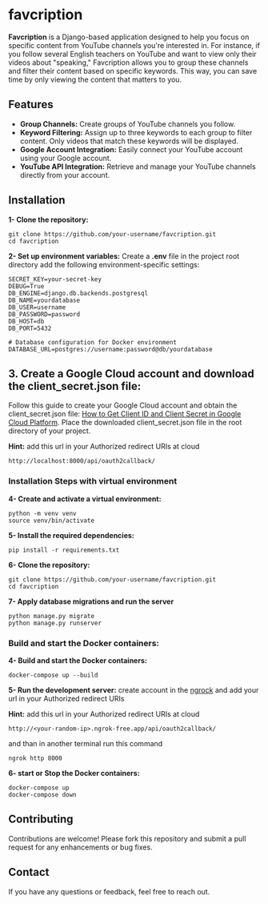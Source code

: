 # favcription

**Favcription** is a Django-based application designed to help you focus on specific content from YouTube channels you're interested in. For instance, if you follow several English teachers on YouTube and want to view only their videos about "speaking," Favcription allows you to group these channels and filter their content based on specific keywords. This way, you can save time by only viewing the content that matters to you.

## Features
- **Group Channels:** Create groups of YouTube channels you follow.
- **Keyword Filtering:** Assign up to three keywords to each group to filter content. Only videos that match these keywords will be displayed.
- **Google Account Integration:** Easily connect your YouTube account using your Google account.
- **YouTube API Integration:** Retrieve and manage your YouTube channels directly from your account.


## Installation
**1- Clone the repository:**
```bach
git clone https://github.com/your-username/favcription.git
cd favcription
```
**2- Set up environment variables:**
Create a **.env** file in the project root directory add the following environment-specific settings:
```bach
SECRET_KEY=your-secret-key
DEBUG=True
DB_ENGINE=django.db.backends.postgresql
DB_NAME=yourdatabase
DB_USER=username
DB_PASSWORD=password
DB_HOST=db
DB_PORT=5432

# Database configuration for Docker environment
DATABASE_URL=postgres://username:password@db/yourdatabase
```
## 3. Create a Google Cloud account and download the client_secret.json file:
Follow this guide to create your Google Cloud account and obtain the client_secret.json file: [How to Get Client ID and Client Secret in Google Cloud Platform](https://www.cloudsciencelabs.com/blog/how-to-get-client-id-and-client-secret-in-google-cloud-platform).
Place the downloaded client_secret.json file in the root directory of your project.

**Hint:** add this url in your Authorized redirect URIs at cloud 
```bach
http://localhost:8000/api/oauth2callback/
```
### Installation Steps with virtual environment
**4- Create and activate a virtual environment:**
```bach
python -m venv venv
source venv/bin/activate
```
**5- Install the required dependencies:**
```bach
pip install -r requirements.txt
```

**6- Clone the repository:**
```bach
git clone https://github.com/your-username/favcription.git
cd favcription
```

**7- Apply database migrations and run the server**
```bach
python manage.py migrate
python manage.py runserver
```

### Build and start the Docker containers:
**4- Build and start the Docker containers:**
```bach
docker-compose up --build
```
**5- Run the development server:**
create account in the [ngrock](https://ngrok.com/) and add your url in your Authorized redirect URIs

**Hint:** add this url in your Authorized redirect URIs at cloud 
```bach
http://<your-random-ip>.ngrok-free.app/api/oauth2callback/
```
and than in another terminal run this command
```bach
ngrok http 8000
```

**6- start or Stop the Docker containers:**
```bach
docker-compose up
docker-compose down
```

## Contributing
Contributions are welcome! Please fork this repository and submit a pull request for any enhancements or bug fixes.

## Contact
If you have any questions or feedback, feel free to reach out.